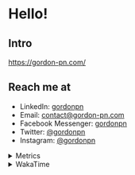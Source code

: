 # Hello!

## Intro

<https://gordon-pn.com/>

## Reach me at

- LinkedIn: [gordonpn](https://www.linkedin.com/in/gordonpn/)
- Email: [contact@gordon-pn.com](mailto:contact@gordon-pn.com)
- Facebook Messenger: [gordonpn](https://www.messenger.com/t/Gordonpn)
- Twitter: [@gordonpn](https://twitter.com/Gordonpn)
- Instagram: [@gordonpn](https://www.instagram.com/gordonpn/)

<details>
  <summary>Metrics</summary>

  <img align="center" src="https://github.com/gordonpn/gordonpn/blob/master/github-metrics.svg" alt="GitHub Metrics">

</details>

<details>
  <summary>WakaTime</summary>

  <!--START_SECTION:waka-->
📊 **This Week I Spent My Time On** 

```text
💬 Programming Languages: 
Other                    21 hrs 8 mins       ███████████████████████░░   92.09 % 
Java                     1 hr 4 mins         █░░░░░░░░░░░░░░░░░░░░░░░░   04.66 % 
TypeScript               22 mins             ░░░░░░░░░░░░░░░░░░░░░░░░░   01.60 % 
Markdown                 7 mins              ░░░░░░░░░░░░░░░░░░░░░░░░░   00.58 % 
XML                      5 mins              ░░░░░░░░░░░░░░░░░░░░░░░░░   00.39 % 

🔥 Editors: 
Chrome                   13 hrs 23 mins      ███████████████░░░░░░░░░░   58.34 % 
Slack                    2 hrs 48 mins       ███░░░░░░░░░░░░░░░░░░░░░░   12.21 % 
IntelliJ IDEA            1 hr 48 mins        ██░░░░░░░░░░░░░░░░░░░░░░░   07.89 % 
Messages                 1 hr 43 mins        ██░░░░░░░░░░░░░░░░░░░░░░░   07.50 % 
iTerm2                   1 hr 28 mins        ██░░░░░░░░░░░░░░░░░░░░░░░   06.41 % 
```


 Last Updated on 03/09/2025 16:28:21 UTC
<!--END_SECTION:waka-->
</details>
